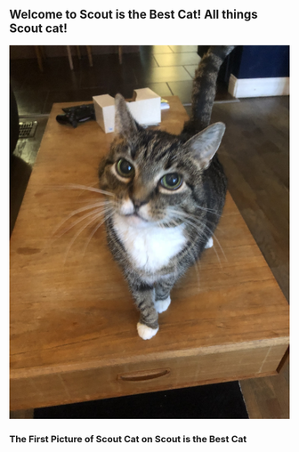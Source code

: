 ## Welcome to Scout is the Best Cat!  All things Scout cat!

![image](/EC170EFF-4D25-445B-9375-7E033DB683E8.jpeg)

### The First Picture of Scout Cat on Scout is the Best Cat
